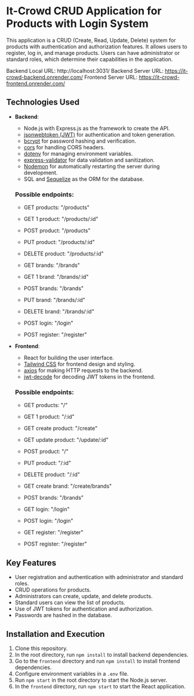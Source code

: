 # It-Crowd CRUD Application for Products with Login System

This application is a CRUD (Create, Read, Update, Delete) system for products with authentication and authorization features. It allows users to register, log in, and manage products. Users can have administrator or standard roles, which determine their capabilities in the application.

Backend Local URL: http://localhost:3031/
Backend Server URL: https://it-crowd-backend.onrender.com/
Frontend Server URL: https://it-crowd-frontend.onrender.com/

## Technologies Used

- **Backend**:
  - Node.js with Express.js as the framework to create the API.
  - [jsonwebtoken (JWT)](https://www.npmjs.com/package/jsonwebtoken) for authentication and token generation.
  - [bcrypt](https://www.npmjs.com/package/bcrypt) for password hashing and verification.
  - [cors](https://www.npmjs.com/package/cors) for handling CORS headers.
  - [dotenv](https://www.npmjs.com/package/dotenv) for managing environment variables.
  - [express-validator](https://www.npmjs.com/package/express-validator) for data validation and sanitization.
  - [Nodemon](https://www.npmjs.com/package/nodemon) for automatically restarting the server during development.
  - SQL and [Sequelize](https://sequelize.org/) as the ORM for the database.
  
  ### Possible endpoints:
  - GET products: "/products"
  - GET 1 product: "/products/:id"
  - POST product: "/products"
  - PUT product: "/products/:id"
  - DELETE product: "/products/:id"

  - GET brands: "/brands"
  - GET 1 brand: "/brands/:id"
  - POST brands: "/brands"
  - PUT brand: "/brands/:id"
  - DELETE brand: "/brands/:id"

  - POST login: "/login"
  - POST register: "/register"

- **Frontend**:
  - React for building the user interface.
  - [Tailwind CSS](https://tailwindcss.com/) for frontend design and styling.
  - [axios](https://axios-http.com/) for making HTTP requests to the backend.
  - [jwt-decode](https://www.npmjs.com/package/jwt-decode) for decoding JWT tokens in the frontend.

  ### Possible endpoints:
  - GET products: "/"
  - GET 1 product: "/:id"
  - GET create product: "/create"
  - GET update product: "/update/:id"
  - POST product: "/"
  - PUT product: "/:id"
  - DELETE product: "/:id"

  - GET create brand: "/create/brands"
  - POST brands: "/brands"

  - GET login: "/login"
  - POST login: "/login"

  - GET register: "/register"
  - POST register: "/register"

## Key Features

- User registration and authentication with administrator and standard roles.
- CRUD operations for products.
- Administrators can create, update, and delete products.
- Standard users can view the list of products.
- Use of JWT tokens for authentication and authorization.
- Passwords are hashed in the database.

## Installation and Execution

1. Clone this repository.
2. In the root directory, run `npm install` to install backend dependencies.
3. Go to the `frontend` directory and run `npm install` to install frontend dependencies.
4. Configure environment variables in a `.env` file.
5. Run `npm start` in the root directory to start the Node.js server.
6. In the `frontend` directory, run `npm start` to start the React application.